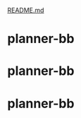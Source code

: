 [README.md](https://github.com/user-attachments/files/22055730/README.md)
# planner-bb
# planner-bb
# planner-bb
